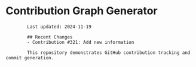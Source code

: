 # Contribution Graph Generator
            
            Last updated: 2024-11-19
            
            ## Recent Changes
            - Contribution #321: Add new information
            
            This repository demonstrates GitHub contribution tracking and commit generation.
        